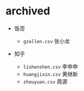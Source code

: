 # archived

- 饭否
  - `gzallen.csv` 张小龙

- 知乎
  - `lishenshen.csv` 李申申
  - `huangjixin.csv` 黄继新
  - `zhouyuan.csv` 周源
